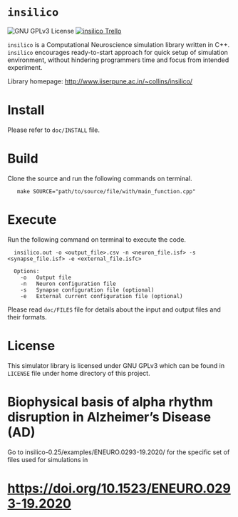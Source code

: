 `insilico`
========

![GNU GPLv3 License](http://img.shields.io/badge/license-GPLv3-green.svg)
[![insilico Trello](https://img.shields.io/badge/Trello-insilico-blue.svg)](https://trello.com/b/lkXzPGqD/insilico)

`insilico` is a Computational Neuroscience simulation library written in C++. `insilico` encourages ready-to-start approach for quick setup of simulation environment, without hindering programmers time and focus from intended experiment.

Library homepage: http://www.iiserpune.ac.in/~collins/insilico/

Install
=======

Please refer to `doc/INSTALL` file.

Build
=====

Clone the source and run the following commands on terminal.
```
   make SOURCE="path/to/source/file/with/main_function.cpp"
```
Execute
=======

Run the following command on terminal to execute the code.
```
  insilico.out -o <output_file>.csv -n <neuron_file.isf> -s <synapse_file.isf> -e <external_file.isfc>

  Options:
    -o   Output file
    -n   Neuron configuration file
    -s   Synapse configuration file (optional)
    -e   External current configuration file (optional)
```
Please read `doc/FILES` file for details about the input and output files and their formats.

License
=======

This simulator library is licensed under GNU GPLv3 which can be found in `LICENSE` file under home directory of this project.


Biophysical basis of alpha rhythm disruption in Alzheimer’s Disease (AD)
=======

Go to insilico-0.25/examples/ENEURO.0293-19.2020/ for the specific set of files used for simulations in
# https://doi.org/10.1523/ENEURO.0293-19.2020


